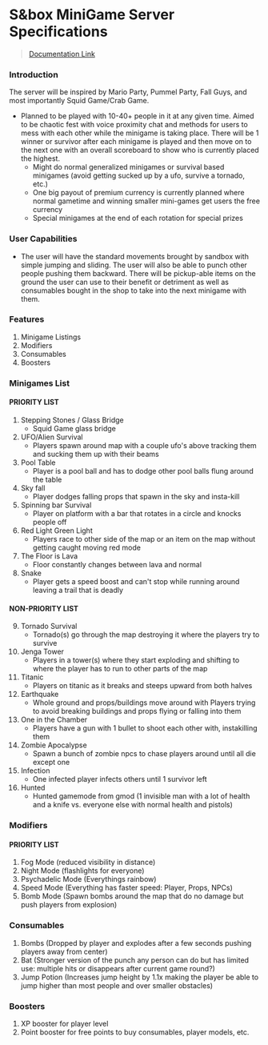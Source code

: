 # S&box MiniGame Server Specifications

> [Documentation Link](https://wiki.facepunch.com/sbox/)

### Introduction

The server will be inspired by Mario Party, Pummel Party, Fall Guys, and most importantly Squid Game/Crab Game. 
- Planned to be played with 10-40+ people in it at any given time. Aimed to be chaotic fest with voice proximity chat and methods for users to mess with each other while the minigame is taking place. There will be 1 winner or survivor after each minigame is played and then move on to the next one with an overall scoreboard to show who is currently placed the highest. 
    - Might do normal generalized minigames or survival based minigames (avoid getting sucked up by a ufo, survive a tornado, etc.)
    - One big payout of premium currency is currently planned where normal gametime and winning smaller mini-games get users the free currency
    - Special minigames at the end of each rotation for special prizes


### User Capabilities
- The user will have the standard movements brought by sandbox with simple jumping and sliding. The user will also be able to punch other people pushing them backward. There will be pickup-able items on the ground the user can use to their benefit or detriment as well as consumables bought in the shop to take into the next minigame with them.

### Features

1. Minigame Listings
2. Modifiers
3. Consumables
4. Boosters


### Minigames List

#### PRIORITY LIST

1. Stepping Stones / Glass Bridge
    - Squid Game glass bridge
2. UFO/Alien Survival
    - Players spawn around map with a couple ufo's above tracking them and sucking them up with their beams
3. Pool Table 
    - Player is a pool ball and has to dodge other pool balls flung around the table 
4. Sky fall
    - Player dodges falling props that spawn in the sky and insta-kill
5. Spinning bar Survival
    - Player on platform with a bar that rotates in a circle and knocks people off
6. Red Light Green Light
    - Players race to other side of the map or an item on the map without getting caught moving red mode
7. The Floor is Lava
    - Floor constantly changes between lava and normal 
8. Snake
    - Player gets a speed boost and can't stop while running around leaving a trail that is deadly

#### NON-PRIORITY LIST

9. Tornado Survival
    - Tornado(s) go through the map destroying it where the players try to survive
10. Jenga Tower
    - Players in a tower(s) where they start exploding and shifting to where the player has to run to other parts of the map
11. Titanic
    - Players on titanic as it breaks and steeps upward from both halves
12. Earthquake 
    - Whole ground and props/buildings move around with Players trying to avoid breaking buildings and props flying or falling into them
13. One in the Chamber
    - Players have a gun with 1 bullet to shoot each other with, instakilling them
14. Zombie Apocalypse
    - Spawn a bunch of zombie npcs to chase players around until all die except one
15. Infection
    - One infected player infects others until 1 survivor left
16. Hunted
    - Hunted gamemode from gmod (1 invisible man with a lot of health and a knife vs. everyone else with normal health and pistols)


### Modifiers

#### PRIORITY LIST

1. Fog Mode (reduced visibility in distance)
2. Night Mode (flashlights for everyone)
3. Psychadelic Mode (Everythings rainbow)
4. Speed Mode (Everything has faster speed: Player, Props, NPCs)
5. Bomb Mode (Spawn bombs around the map that do no damage but push players from explosion)


### Consumables 

1. Bombs (Dropped by player and explodes after a few seconds pushing players away from center)
2. Bat (Stronger version of the punch any person can do but has limited use: multiple hits or disappears after current game round?)
3. Jump Potion (Increases jump height by 1.1x making the player be able to jump higher than most people and over smaller obstacles)


### Boosters

1. XP booster for player level
2. Point booster for free points to buy consumables, player models, etc.